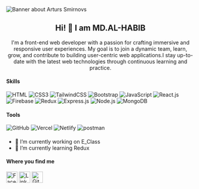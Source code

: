 
<img src="https://i.ibb.co/fvKn91g/Black-and-White-Gradient-Personal-Linked-In-Banner.png" alt="Banner about Arturs Smirnovs">

<div align="center">
  <h2>Hi! 👋 I am MD.AL-HABIB</h2>
  <p>I'm a front-end web developer with a passion for crafting immersive and responsive user experiences. My goal is to join a dynamic team, learn, grow, and contribute to building user-centric web applications.I stay up-to-date with the latest web technologies through continuous learning and practice.</p>
</div>

#### Skills

![HTML](https://img.shields.io/badge/HTML5-E34F26.svg?style=for-the-badge&logo=HTML5&logoColor=white)
![CSS3](https://img.shields.io/badge/CSS3-1572B6.svg?style=for-the-badge&logo=CSS3&logoColor=white)
![TailwindCSS](https://img.shields.io/badge/Tailwind%20CSS-06B6D4.svg?style=for-the-badge&logo=Tailwind-CSS&logoColor=white)
![Bootstrap](https://img.shields.io/badge/Bootstrap-7952B3.svg?style=for-the-badge&logo=Bootstrap&logoColor=white)
![JavaScript](https://img.shields.io/badge/JavaScript-F7DF1E.svg?style=for-the-badge&logo=JavaScript&logoColor=black)
![React.js](https://img.shields.io/badge/React-61DAFB.svg?style=for-the-badge&logo=React&logoColor=black)
![Firebase](https://img.shields.io/badge/Firebase-FFCA28.svg?style=for-the-badge&logo=Firebase&logoColor=black)
![Redux](https://img.shields.io/badge/Redux-764ABC.svg?style=for-the-badge&logo=Redux&logoColor=white)
![Express.js](https://img.shields.io/badge/Express-000000.svg?style=for-the-badge&logo=Express&logoColor=white)
![Node.js](https://img.shields.io/badge/Node.js-339933.svg?style=for-the-badge&logo=nodedotjs&logoColor=white)
![MongoDB](https://img.shields.io/badge/MongoDB-47A248.svg?style=for-the-badge&logo=MongoDB&logoColor=white)

#### Tools
![GitHub](https://img.shields.io/badge/VSCode-0078D4?style=for-the-badge&logo=visual%20studio%20code&logoColor=white)
![Vercel](https://img.shields.io/badge/Vercel-000000.svg?style=for-the-badge&logo=Vercel&logoColor=white)
![Netlify](https://img.shields.io/badge/Netlify-00C7B7.svg?style=for-the-badge&logo=Netlify&logoColor=white)
![postman](https://img.shields.io/badge/Postman-FF6C37?style=for-the-badge&logo=Postman&logoColor=white)


####

- 🔭 I’m currently working on E_Class
- 🌱 I’m currently learning Redux

#### Where you find me
<a href="https://web.facebook.com/profile.php?viewas=100000686899395&id=100071110307696" target="_blank"><img src="https://raw.githubusercontent.com/arturssmirnovs/arturssmirnovs/master/fb.png" alt="Facebook" width="30"></a>
<a href="https://www.linkedin.com/in/alhabib55/" target="_blank"><img src="https://raw.githubusercontent.com/arturssmirnovs/arturssmirnovs/master/in.png" alt="LinkedIn" width="30"></a>
<a href="https://github.com/alhabib5565" target="_blank"><img src="https://raw.githubusercontent.com/arturssmirnovs/arturssmirnovs/master/git.png" alt="GitHub" width="30"></a>
